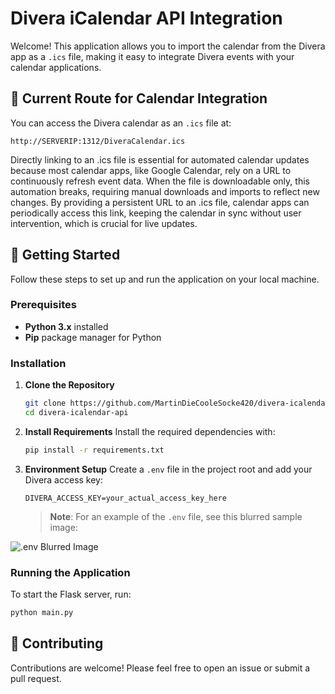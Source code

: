 # Divera iCalendar API Integration

Welcome! This application allows you to import the calendar from the Divera app as a `.ics` file, making it easy to integrate Divera events with your calendar applications.

## 📍 Current Route for Calendar Integration

You can access the Divera calendar as an `.ics` file at:
```
http://SERVERIP:1312/DiveraCalendar.ics
```

Directly linking to an .ics file is essential for automated calendar updates because most calendar apps, like Google Calendar, rely on a URL to continuously refresh event data. When the file is downloadable only, this automation breaks, requiring manual downloads and imports to reflect new changes. By providing a persistent URL to an .ics file, calendar apps can periodically access this link, keeping the calendar in sync without user intervention, which is crucial for live updates.

## 🚀 Getting Started

Follow these steps to set up and run the application on your local machine.

### Prerequisites

- **Python 3.x** installed
- **Pip** package manager for Python

### Installation

1. **Clone the Repository**
   ```bash
   git clone https://github.com/MartinDieCooleSocke420/divera-icalendar-api.git
   cd divera-icalendar-api
   ```

2. **Install Requirements**
   Install the required dependencies with:
   ```bash
   pip install -r requirements.txt
   ```

3. **Environment Setup**
   Create a `.env` file in the project root and add your Divera access key:
   ```
   DIVERA_ACCESS_KEY=your_actual_access_key_here
   ```
   > **Note**: For an example of the `.env` file, see this blurred sample image:

![`.env` Blurred Image](https://i.imgur.com/nDsjWqn.png)

### Running the Application

To start the Flask server, run:
```bash
python main.py
```

## 🤝 Contributing

Contributions are welcome! Please feel free to open an issue or submit a pull request.
